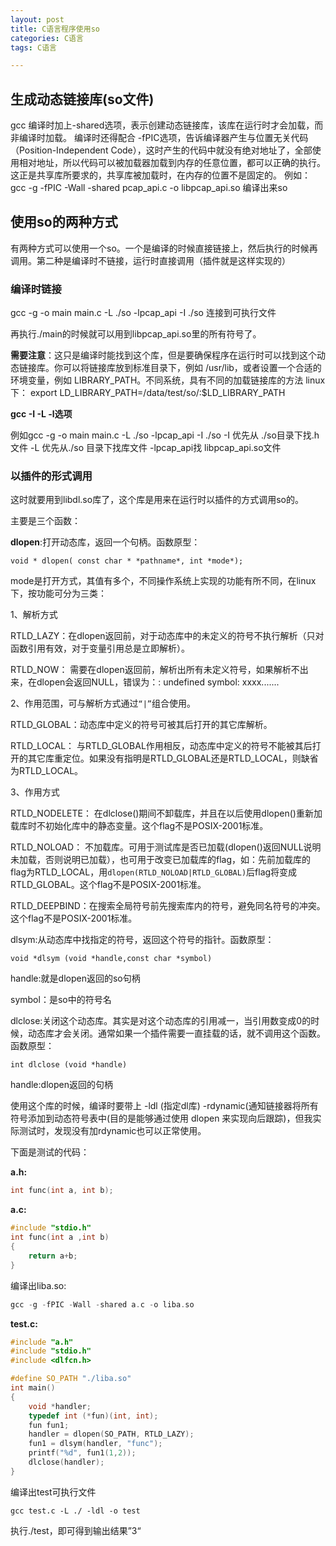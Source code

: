 ```yaml
---
layout: post
title: C语言程序使用so
categories: C语言 
tags: C语言

---
```


## 生成动态链接库(so文件)

gcc 编译时加上-shared选项，表示创建动态链接库，该库在运行时才会加载，而非编译时加载。
编译时还得配合 -fPIC选项，告诉编译器产生与位置无关代码（Position-Independent Code），这时产生的代码中就没有绝对地址了，全部使用相对地址，所以代码可以被加载器加载到内存的任意位置，都可以正确的执行。这正是共享库所要求的，共享库被加载时，在内存的位置不是固定的。
例如：
gcc -g -fPIC -Wall -shared pcap_api.c -o libpcap_api.so 编译出来so

## 使用so的两种方式

有两种方式可以使用一个so。一个是编译的时候直接链接上，然后执行的时候再调用。第二种是编译时不链接，运行时直接调用（插件就是这样实现的）

### 编译时链接

gcc -g -o main main.c -L ./so -lpcap_api -I ./so 连接到可执行文件

再执行./main的时候就可以用到libpcap_api.so里的所有符号了。

**需要注意**：这只是编译时能找到这个库，但是要确保程序在运行时可以找到这个动态链接库。你可以将链接库放到标准目录下，例如 /usr/lib，或者设置一个合适的环境变量，例如 LIBRARY_PATH。不同系统，具有不同的加载链接库的方法
linux 下：
export LD_LIBRARY_PATH=/data/test/so/:$LD_LIBRARY_PATH

**gcc -I -L -l选项**

例如gcc -g -o main main.c -L ./so -lpcap_api -I ./so
-I 优先从 ./so目录下找.h文件
-L 优先从./so 目录下找库文件
-lpcap_api找 libpcap_api.so文件

### 以插件的形式调用

这时就要用到libdl.so库了，这个库是用来在运行时以插件的方式调用so的。

主要是三个函数：

**dlopen**:打开动态库，返回一个句柄。函数原型：

`void * dlopen( const char * *pathname*, int *mode*);`

mode是打开方式，其值有多个，不同操作系统上实现的功能有所不同，在linux下，按功能可分为三类：

1、解析方式

RTLD_LAZY：在dlopen返回前，对于动态库中的未定义的符号不执行解析（只对函数引用有效，对于变量引用总是立即解析）。

RTLD_NOW： 需要在dlopen返回前，解析出所有未定义符号，如果解析不出来，在dlopen会返回NULL，错误为：: undefined symbol: xxxx.......

2、作用范围，可与解析方式通过`“|”`组合使用。

RTLD_GLOBAL：动态库中定义的符号可被其后打开的其它库解析。

RTLD_LOCAL： 与RTLD_GLOBAL作用相反，动态库中定义的符号不能被其后打开的其它库重定位。如果没有指明是RTLD_GLOBAL还是RTLD_LOCAL，则缺省为RTLD_LOCAL。

3、作用方式

RTLD_NODELETE： 在dlclose()期间不卸载库，并且在以后使用dlopen()重新加载库时不初始化库中的静态变量。这个flag不是POSIX-2001标准。

RTLD_NOLOAD： 不加载库。可用于测试库是否已加载(dlopen()返回NULL说明未加载，否则说明已加载），也可用于改变已加载库的flag，如：先前加载库的flag为RTLD_LOCAL，用`dlopen(RTLD_NOLOAD|RTLD_GLOBAL)`后flag将变成RTLD_GLOBAL。这个flag不是POSIX-2001标准。

RTLD_DEEPBIND：在搜索全局符号前先搜索库内的符号，避免同名符号的冲突。这个flag不是POSIX-2001标准。



dlsym:从动态库中找指定的符号，返回这个符号的指针。函数原型：

`void *dlsym (void *handle,const char *symbol)`

handle:就是dlopen返回的so句柄

symbol：是so中的符号名



dlclose:关闭这个动态库。其实是对这个动态库的引用减一，当引用数变成0的时候，动态库才会关闭。通常如果一个插件需要一直挂载的话，就不调用这个函数。函数原型：

`int dlclose (void *handle)`

handle:dlopen返回的句柄



使用这个库的时候，编译时要带上 -ldl (指定dl库) -rdynamic(通知链接器将所有符号添加到动态符号表中(目的是能够通过使用 dlopen 来实现向后跟踪)，但我实际测试时，发现没有加rdynamic也可以正常使用。

下面是测试的代码：

**a.h:**

```c
int func(int a, int b);
```

**a.c:**

```c
#include "stdio.h"
int func(int a ,int b)
{
    return a+b;
}
```

编译出liba.so:

```c
gcc -g -fPIC -Wall -shared a.c -o liba.so
```



**test.c:**

```c
#include "a.h"
#include "stdio.h"
#include <dlfcn.h>

#define SO_PATH "./liba.so"
int main()
{
    void *handler;
    typedef int (*fun)(int, int);
    fun fun1;
    handler = dlopen(SO_PATH, RTLD_LAZY);
    fun1 = dlsym(handler, "func");
    printf("%d", fun1(1,2));
    dlclose(handler);
}
```

编译出test可执行文件

```
gcc test.c -L ./ -ldl -o test
```

执行./test，即可得到输出结果”3“